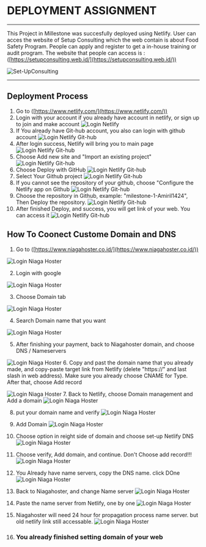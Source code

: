 # DEPLOYMENT ASSIGNMENT
***
This Project in Millestone was succesfully deployed using Netlify. User can acces the website of Setup Consulting which the web contain is about Food Safety Program. People can apply and register to get a in-house training or audit program. The website that people can access is : ([https://setupconsulting.web.id/](https://setupconsulting.web.id/))

![Set-UpConsulting](./week4/_Assets/Web-Set-up.JPG)
***
## Deployment Process
1. Go to ([https://www.netlify.com/](https://www.netlify.com/))
2. Login with your account if you already have account in netlify, or sign up to join and make account
![Login Netlify](./_Assets/login1.JPG)
3. If You already have Git-hub account, you also can login with github account
![Login Netlify Git-hub](./_Assets/login2.JPG)
4. After login success, Netlify will bring you to main page
![Login Netlify Git-hub](./_Assets/login3.JPG)
5. Choose Add new site and "Import an existing project"
![Login Netlify Git-hub](./_Assets/login4.JPG)
6. Choose Deploy with GitHub
![Login Netlify Git-hub](./_Assets/login5.JPG)
7. Select Your Github project
![Login Netlify Git-hub](./_Assets/login6.JPG)
8. If you cannot see the repository of your github, choose "Configure the Netlify app on Github
![Login Netlify Git-hub](./_Assets/login7.JPG)
9. Choose the repository in Github, example: "milestone-1-Amiril1424", Then Deploy the repository.
![Login Netlify Git-hub](./_Assets/login8.JPG)
10. After finished Deploy, and success, you will get link of your web. You can access it
![Login Netlify Git-hub](./_Assets/login9.JPG)


## How To Coonect Custome Domain and DNS
1. Go to ([https://www.niagahoster.co.id/](https://www.niagahoster.co.id/))

![Login Niaga Hoster](./_Assets/niaga1.JPG)

2. Login with google

![Login Niaga Hoster](./_Assets/niaga2.JPG)

3. Choose Domain tab

![Login Niaga Hoster](./_Assets/niaga3.JPG)

4. Search Domain name that you want

![Login Niaga Hoster](./_Assets/niaga4.JPG)

5. After finishing your payment, back to Niagahoster domain, and choose DNS / Nameservers

![Login Niaga Hoster](./_Assets/niaga6.JPG)
6. Copy and past the domain name that you already made, and copy-paste target link from Netlify (delete "https://" and last slash in web address). Make sure you already choose CNAME for Type. After that, choose Add record

![Login Niaga Hoster](./_Assets/niaga8.JPG)
7. Back to Netlify, choose Domain management and Add a domain
![Login Niaga Hoster](./_Assets/niaga9.JPG)

8. put your domain name and verify
![Login Niaga Hoster](./_Assets/niaga10.JPG)

9. Add Domain
![Login Niaga Hoster](./_Assets/niaga11.JPG)

10. Choose option in reight side of domain and choose set-up Netlify DNS
![Login Niaga Hoster](./_Assets/niaga12.JPG)

11. Choose verify, Add domain, and continue. Don't Choose add record!!!
![Login Niaga Hoster](./_Assets/niaga13.JPG)

12. You Already have name servers, copy the DNS name. click DOne
![Login Niaga Hoster](./_Assets/niaga14.JPG)

13. Back to Niagahoster, and change Name server
![Login Niaga Hoster](./_Assets/niaga15.JPG)

14. Paste the name server from Netlify, one by one
![Login Niaga Hoster](./_Assets/niaga16.JPG)

15. Niagahoster will need 24 hour for propagation process name server. but old netlify link still accessable.
![Login Niaga Hoster](./_Assets/niaga17.JPG)

16. ### You already finished setting domain of your web
